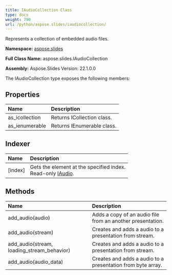 ```yaml
---
title: IAudioCollection Class
type: docs
weight: 790
url: /python/aspose.slides/iaudiocollection/
---
```


Represents a collection of embedded audio files.

**Namespace:** [aspose.slides](/python/aspose.slides/)

**Full Class Name:** aspose.slides.IAudioCollection

**Assembly:**  Aspose.Slides Version: 22.1.0.0

The IAudioCollection type exposes the following members:
## **Properties**
|**Name**|**Description**|
| :- | :- |
|as_icollection|Returns ICollection class.|
|as_ienumerable|Returns IEnumerable class.|
## **Indexer**
|**Name**|**Description**|
| :- | :- |
|[index]|Gets the element at the specified index.<br/>            Read-only [IAudio](/python/aspose.slides/iaudio/).|
## **Methods**
|**Name**|**Description**|
| :- | :- |
|add_audio(audio)|Adds a copy of an audio file from an another presentation.|
|add_audio(stream)|Creates and adds a audio to a presentation from stream.|
|add_audio(stream, loading_stream_behavior)|Creates and adds a audio to a presentation from stream.|
|add_audio(audio_data)|Creates and adds a audio to a presentation from byte array.|
